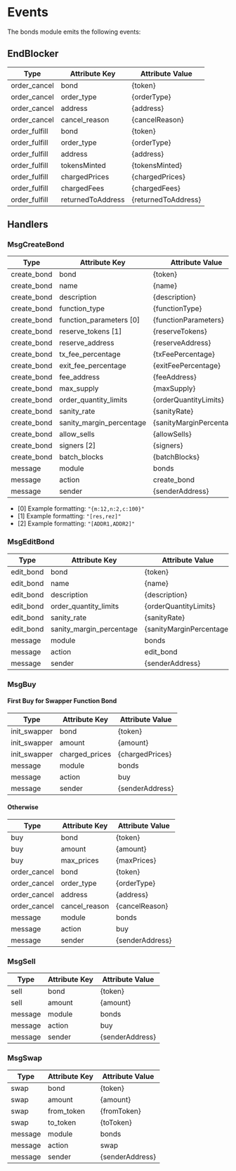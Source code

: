 # Events

The bonds module emits the following events:

## EndBlocker

| Type          | Attribute Key            | Attribute Value       |
|---------------|--------------------------|-----------------------|
| order_cancel  | bond                     | {token}               |
| order_cancel  | order_type               | {orderType}           |
| order_cancel  | address                  | {address}             |
| order_cancel  | cancel_reason            | {cancelReason}        |
| order_fulfill | bond                     | {token}               |
| order_fulfill | order_type               | {orderType}           |
| order_fulfill | address                  | {address}             |
| order_fulfill | tokensMinted             | {tokensMinted}        |
| order_fulfill | chargedPrices            | {chargedPrices}       |
| order_fulfill | chargedFees              | {chargedFees}         |
| order_fulfill | returnedToAddress        | {returnedToAddress}   |

## Handlers

### MsgCreateBond

| Type        | Attribute Key            | Attribute Value          |
|-------------|--------------------------|--------------------------|
| create_bond | bond                     | {token}                  |
| create_bond | name                     | {name}                   |
| create_bond | description              | {description}            |
| create_bond | function_type            | {functionType}           |
| create_bond | function_parameters [0]  | {functionParameters}     |
| create_bond | reserve_tokens [1]       | {reserveTokens}          |
| create_bond | reserve_address          | {reserveAddress}         |
| create_bond | tx_fee_percentage        | {txFeePercentage}        |
| create_bond | exit_fee_percentage      | {exitFeePercentage}      |
| create_bond | fee_address              | {feeAddress}             |
| create_bond | max_supply               | {maxSupply}              |
| create_bond | order_quantity_limits    | {orderQuantityLimits}    |
| create_bond | sanity_rate              | {sanityRate}             |
| create_bond | sanity_margin_percentage | {sanityMarginPercentage} |
| create_bond | allow_sells              | {allowSells}             |
| create_bond | signers [2]              | {signers}                |
| create_bond | batch_blocks             | {batchBlocks}            |
| message     | module                   | bonds                    |
| message     | action                   | create_bond              |
| message     | sender                   | {senderAddress}          |

* [0] Example formatting: `"{m:12,n:2,c:100}"`
* [1] Example formatting: `"[res,rez]"`
* [2] Example formatting: `"[ADDR1,ADDR2]"`

### MsgEditBond

| Type      | Attribute Key            | Attribute Value          |
|-----------|--------------------------|--------------------------|
| edit_bond | bond                     | {token}                  |
| edit_bond | name                     | {name}                   |
| edit_bond | description              | {description}            |
| edit_bond | order_quantity_limits    | {orderQuantityLimits}    |
| edit_bond | sanity_rate              | {sanityRate}             |
| edit_bond | sanity_margin_percentage | {sanityMarginPercentage} |
| message   | module                   | bonds                    |
| message   | action                   | edit_bond                |
| message   | sender                   | {senderAddress}          |

### MsgBuy

#### First Buy for Swapper Function Bond

| Type         | Attribute Key  | Attribute Value    |
|--------------|----------------|--------------------|
| init_swapper | bond           | {token}            |
| init_swapper | amount         | {amount}           |
| init_swapper | charged_prices | {chargedPrices}    |
| message      | module         | bonds              |
| message      | action         | buy                |
| message      | sender         | {senderAddress}    |

#### Otherwise

| Type          | Attribute Key | Attribute Value    |
|---------------|---------------|--------------------|
| buy           | bond          | {token}            |
| buy           | amount        | {amount}           |
| buy           | max_prices    | {maxPrices}        |
| order_cancel  | bond          | {token}            |
| order_cancel  | order_type    | {orderType}        |
| order_cancel  | address       | {address}          |
| order_cancel  | cancel_reason | {cancelReason}     |
| message       | module        | bonds              |
| message       | action        | buy                |
| message       | sender        | {senderAddress}    |

### MsgSell

| Type    | Attribute Key | Attribute Value    |
|---------|---------------|--------------------|
| sell    | bond          | {token}            |
| sell    | amount        | {amount}           |
| message | module        | bonds              |
| message | action        | buy                |
| message | sender        | {senderAddress}    |

### MsgSwap

| Type    | Attribute Key | Attribute Value    |
|---------|---------------|--------------------|
| swap    | bond          | {token}            |
| swap    | amount        | {amount}           |
| swap    | from_token    | {fromToken}        |
| swap    | to_token      | {toToken}          |
| message | module        | bonds              |
| message | action        | swap               |
| message | sender        | {senderAddress}    |